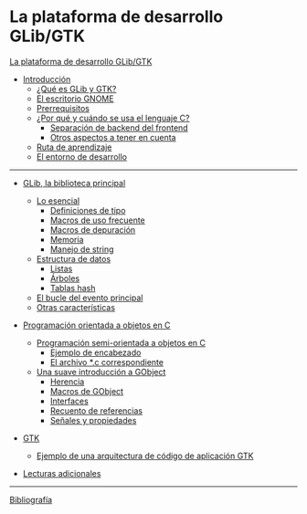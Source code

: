 # La plataforma de desarrollo GLib/GTK

[La plataforma de desarrollo GLib/GTK](./content/00-intro/title.md)

- [Introducción](./content/00-intro/intro.md)
	- [¿Qué es GLib y GTK?](./content/00-intro/glib-and-gtk.md)
	- [El escritorio GNOME](./content/00-intro/gnome-desktop.md)
	- [Prerrequisitos](./content/00-intro/prerequisites.md)
	- [¿Por qué y cuándo se usa el lenguaje C?](./content/00-intro/why-and-when-c.md)
		- [Separación de backend del frontend](./content/00-intro/separate-backend.md)
		- [Otros aspectos a tener en cuenta](./content/00-intro/other-aspects.md)
	- [Ruta de aprendizaje](./content/00-intro/learning-path.md)
	- [El entorno de desarrollo](./content/00-intro/environment.md)

---

- [GLib, la biblioteca principal](./content/01-glib/glib.md)
	- [Lo esencial](./content/01-glib/basics.md)
		- [Definiciones de tipo](./content/01-glib/type-def.md)
		- [Macros de uso frecuente](./content/01-glib/freq-macros.md)
		- [Macros de depuración](./content/01-glib/debug-macros.md)
		- [Memoria](./content/01-glib/memory.md)
		- [Manejo de string](./content/01-glib/str-handling.md)
	- [Estructura de datos](./content/01-glib/data-struct.md)
		- [Listas](./content/01-glib/lists.md)
		- [Árboles]()
		- [Tablas hash]()
	- [El bucle del evento principal]()
	- [Otras características]()

- [Programación orientada a objetos en C]()
	- [Programación semi-orientada a objetos en C]()
		- [Ejemplo de encabezado]()
		- [El archivo *.c correspondiente]()
	- [Una suave introducción a GObject]()
		- [Herencia]()
		- [Macros de GObject]()
		- [Interfaces]()
		- [Recuento de referencias]()
		- [Señales y propiedades]()
- [GTK]()
	- [Ejemplo de una arquitectura de código de aplicación GTK]()
- [Lecturas adicionales]()

---

[Bibliografía](./content/00-intro/bibliography.md)